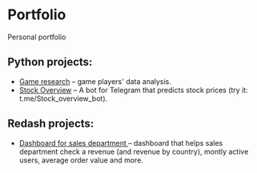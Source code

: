 # Portfolio
Personal portfolio

## Python projects:
 - [Game research](https://nbviewer.jupyter.org/github/justlcoder/Game_Research/blob/main/analysis.ipynb) – game players' data analysis.
 - [Stock Overview](https://github.com/justlcoder/Stock_Overview) – A bot for Telegram that predicts stock prices (try it: t.me/Stock_overview_bot).

## Redash projects:
 - [Dashboard for sales department
](http://redash.lab.karpov.courses/public/dashboards/f90cCFSN6DxHnHSyuB9iMQeQcVDoHw5DoOBxRs1r?org_slug=default) – dashboard that helps sales department check a revenue (and revenue by country), montly active users, average order value and more.
